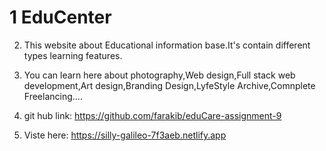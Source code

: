 # 1 EduCenter

2. This website about Educational information base.It's contain different types learning features.
3. You can learn here about photography,Web design,Full stack web development,Art design,Branding Design,LyfeStyle Archive,Comnplete Freelancing....  


4. git hub link: https://github.com/farakib/eduCare-assignment-9

5. Viste here: https://silly-galileo-7f3aeb.netlify.app

